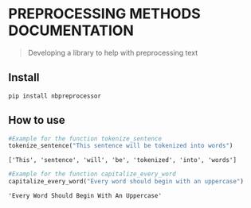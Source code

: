 # PREPROCESSING METHODS DOCUMENTATION
> Developing a library to help with preprocessing text


## Install

`pip install nbpreprocessor`

## How to use

```python
#Example for the function tokenize_sentence
tokenize_sentence("This sentence will be tokenized into words")
```




    ['This', 'sentence', 'will', 'be', 'tokenized', 'into', 'words']



```python
#Example for the function capitalize_every_word
capitalize_every_word("Every word should begin with an uppercase")
```




    'Every Word Should Begin With An Uppercase'


